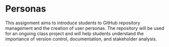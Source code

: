 # Personas
This assignment aims to introduce students to GitHub repository management and the creation of user personas. 
The repository will be used for an ongoing class project and will help students understand the importance of version control, documentation, and stakeholder analysis.

